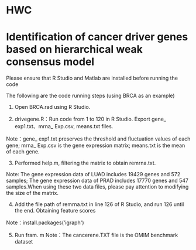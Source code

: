 # HWC

# **Identification of** **cancer** **driver genes based on hierarchical weak consensus model**

Please ensure that R Studio and Matlab are installed before running the code

The following are the code running steps (using BRCA as an example)

1. Open BRCA.rad using R Studio.

2. drivegene.R：Run code from 1 to 120 in R Studio. Export gene_ exp1.txt、mrna_ Exp.csv, means.txt files.

Note：gene_ exp1.txt preserves the threshold and fluctuation values of each gene; mrna_ Exp.csv is the gene expression matrix; means.txt is the mean of each gene.

3. Performed help.m, filtering the matrix to obtain remrna.txt.

Note: The gene expression data of LUAD includes 19429 genes and 572 samples; The gene expression data of PRAD includes 17770 genes and 547 samples.When using these two data files, please pay attention to modifying the size of the matrix.

4. Add the file path of remrna.txt in line 126 of R Studio, and run 126 until the end. Obtaining feature scores

Note：install.packages('igraph')

5. Run fram. m
Note：The cancerene.TXT file is the OMIM benchmark dataset
